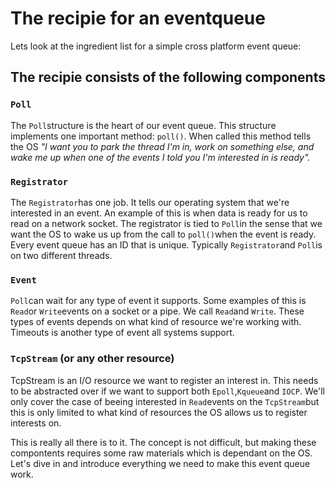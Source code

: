 # The recipie for an eventqueue

Lets look at the ingredient list for a simple cross platform event queue:

## The recipie consists of the following components

### `Poll`

The `Poll`structure is the heart of our event queue. This structure implements one important method: `poll()`. When called this method tells the OS _"I want you to park the thread I'm in, work on something else, and wake me up when one of the events I told you I'm interested in is ready"._

### `Registrator`

The `Registrator`has one job. It tells our operating system that we're interested in an event. An example of this is when data is ready for us to read on a network socket. The registrator is tied to `Poll`in the sense that we want the OS to wake us up from the call to `poll()`when the event is ready. Every event queue has an ID that is unique. Typically `Registrator`and `Poll`is on two different threads.

### `Event`

`Poll`can wait for any type of event it supports. Some examples of this is `Read`or `Write`events on a socket or a pipe. We call `Read`and `Write`. These types of events depends on what kind of resource we're working with. Timeouts is another type of event all systems support.

### `TcpStream` \(or any other resource\)

TcpStream is an I/O resource we want to register an interest in. This needs to be abstracted over if we want to support both `Epoll`,`Kqueue`and `IOCP`. We'll only cover the case of beeing interested in `Read`events on the `TcpStream`but this is only limited to what kind of resources the OS allows us to register interests on.



This is really all there is to it. The concept is not difficult, but making these compontents requires some raw materials which is dependant on the OS. Let's dive in and introduce everything we need to make this event queue work.

